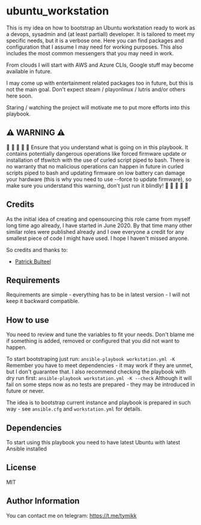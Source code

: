 ubuntu_workstation
==================

This is my idea on how to bootstrap an Ubuntu workstation ready to work as a devops, sysadmin and (at least partiall) developer.
It is tailored to meet my specific needs, but it is a verbose one.
Here you can find packages and configuration that I assume I may need for working purposes.
This also includes the most common messengers that you may need in work.

From clouds I will start with AWS and Azure CLIs, Google stuff may become available in future.

I may come up with entertainment related packages too in future, but this is not the main goal.
Don't expect steam / playonlinux / lutris and/or others here soon.

Staring / watching the project will motivate me to put more efforts into this playbook.

:warning: WARNING :warning:
-------

:rotating_light: :rotating_light: :rotating_light: :rotating_light: :rotating_light:
Ensure that you understand what is going on in this playbook.
It contains potentially dangerous operations like forced firmware update or installation of tfswitch with the use of curled script piped to bash.
There is no warranty that no malicious operations can happen in future in curled scripts piped to bash and updating firmware on low battery can damage your hardware (this is why you need to use --force to update firmware), so make sure you understand this warning, don't just run it blindly!
:rotating_light: :rotating_light: :rotating_light: :rotating_light: :rotating_light:

Credits
-------

As the initial idea of creating and opensourcing this role came from myself long time ago already, I have started in June 2020.
By that time many other similar roles were published already and I owe everyone a credit for any smallest piece of code I might have used.
I hope I haven't missed anyone.

So credits and thanks to:
* [Patrick Bulteel](https://github.com/pbulteel/ansible-laptop)

Requirements
------------

Requirements are simple - everything has to be in latest version - I will not keep it backward compatible.

How to use
----------

You need to review and tune the variables to fit your needs.
Don't blame me if something is added, removed or configured that you did not want to happen.

To start bootstraping just run:
`ansible-playbook workstation.yml -K`
Remember you have to meet dependencies - it may work if they are unmet, but I don't guarantee that.
I also recommend checking the playbook with dry run first:
`ansible-playbook workstation.yml -K --check`
Although it will fail on some steps now as no tests are prepared - they may be introduced in future or never.

The idea is to bootstrap current instance and playbook is prepared in such way - see `ansible.cfg` and `workstation.yml` for details.

Dependencies
------------

To start using this playbook you need to have latest Ubuntu with latest Ansible installed

License
-------

MIT

Author Information
------------------

You can contact me on telegram: https://t.me/tymikk
